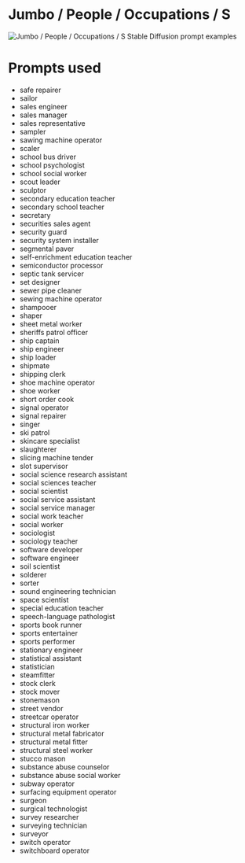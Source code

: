 # Jumbo / People / Occupations / S

![Jumbo / People / Occupations / S Stable Diffusion prompt examples](montage.png 'Jumbo / People / Occupations / S Stable Diffusion prompt examples')

# Prompts used
- safe repairer
- sailor
- sales engineer
- sales manager
- sales representative
- sampler
- sawing machine operator
- scaler
- school bus driver
- school psychologist
- school social worker
- scout leader
- sculptor
- secondary education teacher
- secondary school teacher
- secretary
- securities sales agent
- security guard
- security system installer
- segmental paver
- self-enrichment education teacher
- semiconductor processor
- septic tank servicer
- set designer
- sewer pipe cleaner
- sewing machine operator
- shampooer
- shaper
- sheet metal worker
- sheriffs patrol officer
- ship captain
- ship engineer
- ship loader
- shipmate
- shipping clerk
- shoe machine operator
- shoe worker
- short order cook
- signal operator
- signal repairer
- singer
- ski patrol
- skincare specialist
- slaughterer
- slicing machine tender
- slot supervisor
- social science research assistant
- social sciences teacher
- social scientist
- social service assistant
- social service manager
- social work teacher
- social worker
- sociologist
- sociology teacher
- software developer
- software engineer
- soil scientist
- solderer
- sorter
- sound engineering technician
- space scientist
- special education teacher
- speech-language pathologist
- sports book runner
- sports entertainer
- sports performer
- stationary engineer
- statistical assistant
- statistician
- steamfitter
- stock clerk
- stock mover
- stonemason
- street vendor
- streetcar operator
- structural iron worker
- structural metal fabricator
- structural metal fitter
- structural steel worker
- stucco mason
- substance abuse counselor
- substance abuse social worker
- subway operator
- surfacing equipment operator
- surgeon
- surgical technologist
- survey researcher
- surveying technician
- surveyor
- switch operator
- switchboard operator


